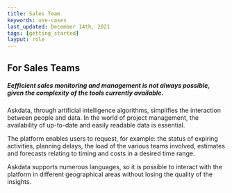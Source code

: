 ```yaml
---
title: Sales Team
keywords: use-cases
last_updated: December 14th, 2021
tags: [getting_started]
layput: role
---
```


## For Sales Teams

<h5>Eefficient sales monitoring and management is not always possible, given the complexity of the tools currently available.</h5>

Askdata, through artificial intelligence algorithms, simplifies the interaction between people and data. In the world of project management, the availability of up-to-date and easily readable data is essential.

The platform enables users to request, for example: the status of expiring activities, planning delays, the load of the various teams involved, estimates and forecasts relating to timing and costs in a desired time range.

Askdata supports numerous languages, so it is possible to interact with the platform in different geographical areas without losing the quality of the insights.